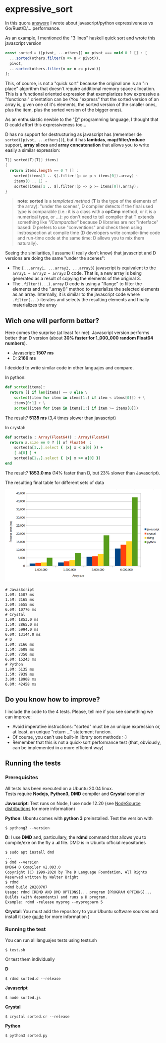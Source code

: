 # expressive_sort

In this quora [answere](https://es.quora.com/Por-qu%C3%A9-la-mayor%C3%ADa-de-los-desarrolladores-estudian-solo-lenguajes-muy-simples-como-JavaScript-y-Python-en-lugar-de-aprender-un-lenguaje-verdadero-como-C-2/answer/Antonio-Cabrera-52) I wrote about javascript/python expressiveness vs Go/Rust/D/... performance.

As an example, I mentioned the "3 lines" haskell quick sort and wrote this javascript version

```javascript
const sorted = ([pivot, ...others]) => pivot === void 0 ? [] : [
  ...sorted(others.filter(n => n < pivot)),
  pivot,
  ...sorted(others.filter(n => n >= pivot))
];
```

This, of course, is not a "quick sort" because the original one is an "in place" algorithm that doesn't require additional memory space allocation.  This is a functional oriented expression that exemplarizes how expressive a "functional" orientation can be (You "express" that the sorted version of an array is, given one of it's elements, the sorted version of the smaller ones, plus the item, plus the sorted version of the bigger ones).

As an enthusiastic newbie to the "[D](https://dlang.org)" programming language, I thought that D could affort this expressiveness too...

D has no support for destructuring as javascript has (remember de ```sorted([pivot, ...others])```), but it has **lambdas**, **map/filter/reduce** support, **array slices** and **array concatenation** that allows you to write easily a similar expression:

```d
T[] sorted(T)(T[] items)
{
  return items.length == 0 ? [] : 
    sorted(items[1 .. $].filter!(p => p < items[0]).array) ~ 
    items[0 .. 1] ~ 
    sorted(items[1 .. $].filter!(p => p >= items[0]).array);
}
```

> **note**: **sorted** is a *templated method* (**T** is the type of the elements of the array): "under the scenes", D compiler detects if the final used type is comparable (i.e.:  it is a class with a **opCmp** method, or it is a numerical type, or ...):  yo don't need to tell compiler that T extends something like *"IComparable"* because D libraries are not "interface" based:  D prefers to use "conventions" and check them using instrospection at compile time (D developers write compile-time code and run-time code at the same time:  D allows you to mix them naturally).

Seeing the similarities, I assume (I really don't know) that javascript and D versions are doing the same "under the scenes":

* The ```[...array1, ...array2, ...array3]``` javascript is equivalent to the ```array1 ~ array2 ~ array3``` D code.  That is, a new array is being generated as a result of copying the elements of the original 3.
* The ```.filter!(...).array``` D code is using a "Range" to filter the elements and the ".array()" method to materialize the selected elements as an array.  Internally, it is similar to the javascript code where ```.filter(...)``` iterates and selects the resulting elements and finally materializes the array

## Wich one will perform better?

Here comes the surprise (at least for me):  Javascript version performs better than D version (about **30% faster for 1_000_000 random Float64 numbers**).

* Javascript:  **1507 ms**
* D:  **2166 ms**

I decided to write similar code in other languajes and compare.

In python:

```python
def sorted(items):
  return [] if len(items) == 0 else \
    sorted([item for item in items[1:] if item < items[0]]) + \
    items[0:1] + \
    sorted([item for item in items[1:] if item >= items[0]])
```

The result? **5135 ms** (3,4 times slower than javascript)

In crystal:

```ruby
def sorted(a : Array(Float64)) : Array(Float64)
  return a.size == 0 ? [] of Float64  :
    sorted(a[1..].select { |x| x < a[0] }) +
    [ a[0] ] +
    sorted(a[1..].select { |x| x >= a[0] })
end
```

The result? **1853.0 ms** (14% faster than D, but 23% slower than Javascript).

The resulting final table for different sets of data

![Process time](assets/process_time_graph.png)

```
# JavasScript
1.0M: 1507 ms
1.5M: 2165 ms
3.0M: 5655 ms
6.0M: 10776 ms
# Crystal
1.0M: 1853.0 ms
1.5M: 2865.0 ms
3.0M: 5994.0 ms
6.0M: 13144.0 ms
# D
1.0M: 2166 ms
1.5M: 3608 ms
3.0M: 7350 ms
6.0M: 15243 ms
# Python
1.0M: 5135 ms
1.5M: 7939 ms
3.0M: 18908 ms
6.0M: 42458 ms
```
## Do you know how to improve?
I include the code to the 4 tests.  Please, tell me if you see something we can improve:
* Avoid imperative instructions:  "sorted" must be an unique expression or, at least, an unique "return ..." statement funcion.  
* Of course, you can't use built-in library sort methods :-)
* Remember that this is not a quick-sort performance test (that, obviously, can be implemented in a more efficient way)


## Running the tests

### Prerequisites

All tests has been executed on a Ubuntu 20.04 linux.  
Tests require **Nodejs**, **Python3**, **DMD** compiler and **Crystal** compiler

**Javascript**:  Test runs on Node, I use node 12.20 (see [NodeSource distributions](https://github.com/nodesource/distributions/blob/master/README.md) for more information)

**Python**:  Ubuntu comes with **python 3** preinstalled.  Test the version with
```shell
$ pythong3 --version
```
**D**:  I use **DMD** and, particullary, the **rdmd** command that allows you to compile/exe on the fly a **.d** file.  DMD is in Ubuntu official repositories
```shell
$ sudo apt install dmd
...
$ dmd --version
DMD64 D Compiler v2.093.0
Copyright (C) 1999-2020 by The D Language Foundation, All Rights Reserved written by Walter Bright
$ rdmd
rdmd build 20200707
Usage: rdmd [RDMD AND DMD OPTIONS]... program [PROGRAM OPTIONS]...
Builds (with dependents) and runs a D program.
Example: rdmd -release myprog --myprogparm 5
```

**Crystal**: You must add the repository to your Ubuntu software sources and install it  (see [guide](https://crystal-lang.org/install/on_ubuntu/) for more information )

### Running the test

You can run all languajes tests using tests.sh

```shell
$ test.sh
```

Or test them individually

**D**
```shell
$ rdmd sorted.d --release
```
**Javascript**
```shell
$ node sorted.js
```
**Crystal**
```shell
$ crystal sorted.cr --release
```
**Python**
```shell
$ python3 sorted.py
```
